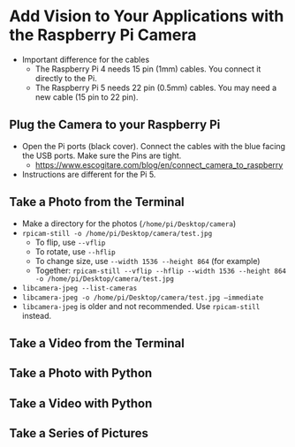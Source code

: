 # Add Vision to Your Applications with the Raspberry Pi Camera

* Important difference for the cables
    * The Raspberry Pi 4 needs 15 pin (1mm) cables. You connect it directly to the Pi.
    * The Raspberry Pi 5 needs 22 pin (0.5mm) cables. You may need a new cable (15 pin to 22 pin).

## Plug the Camera to your Raspberry Pi

* Open the Pi ports (black cover). Connect the cables with the blue facing the USB ports. Make sure the Pins are tight.
  * https://www.escogitare.com/blog/en/connect_camera_to_raspberry
* Instructions are different for the Pi 5.

## Take a Photo from the Terminal

* Make a directory for the photos (`/home/pi/Desktop/camera`)
* `rpicam-still -o /home/pi/Desktop/camera/test.jpg`
  * To flip, use `--vflip`
  * To rotate, use `--hflip`
  * To change size, use `--width 1536 --height 864` (for example)
  * Together: `rpicam-still --vflip --hflip --width 1536 --height 864 -o /home/pi/Desktop/camera/test.jpg`
* `libcamera-jpeg --list-cameras`
* `libcamera-jpeg -o /home/pi/Desktop/camera/test.jpg –immediate`
* `libcamera-jpeg` is older and not recommended. Use `rpicam-still` instead.

## Take a Video from the Terminal

## Take a Photo with Python

## Take a Video with Python

## Take a Series of Pictures
